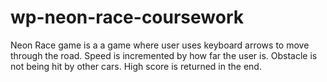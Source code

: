 # wp-neon-race-coursework

Neon Race game is a a game where user uses keyboard arrows to move through the road.
Speed is incremented by how far the user is.
Obstacle is not being hit by other cars.
High score is returned in the end.



